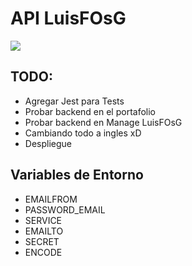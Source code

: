 # API LuisFOsG

<img src="http://localhost:2001/images/banner.gif" >

## TODO:

- Agregar Jest para Tests
- Probar backend en el portafolio
- Probar backend en Manage LuisFOsG
- Cambiando todo a ingles xD
- Despliegue

## Variables de Entorno

- EMAILFROM
- PASSWORD_EMAIL
- SERVICE
- EMAILTO
- SECRET
- ENCODE
